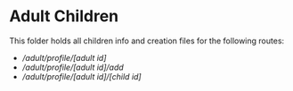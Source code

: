 # Adult Children

This folder holds all children info and creation files for the following routes:

- _/adult/profile/[adult id]_
- _/adult/profile/[adult id]/add_
- _/adult/profile/[adult id]/[child id]_
